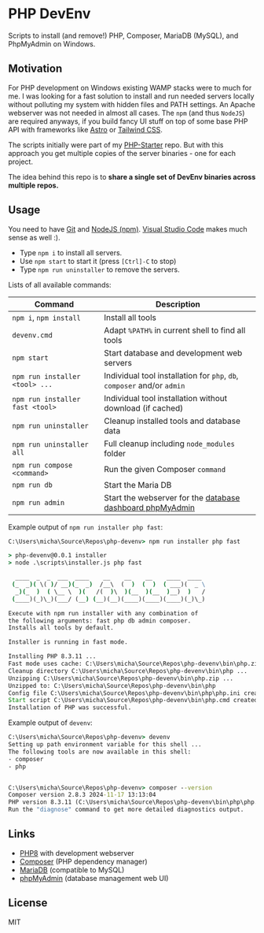 # PHP DevEnv

Scripts to install (and remove!) PHP, Composer, MariaDB (MySQL), and PhpMyAdmin on Windows.

## Motivation

For PHP development on Windows existing WAMP stacks were to much for me. I was looking for a fast solution to install and run needed servers locally without polluting my system with hidden files and PATH settings. An Apache webserver was not needed in almost all cases. The `npm` (and thus `NodeJS`) are required anyways, if you build fancy UI stuff on top of some base PHP API with frameworks like [Astro](https://astro.build/) or [Tailwind CSS](https://tailwindcss.com/docs/).

The scripts initially were part of my [PHP-Starter](https://github.com/ramdacxp/php-starter) repo. But with this approach you get multiple copies of the server binaries - one for each project.

The idea behind this repo is to **share a single set of DevEnv binaries across multiple repos.**

## Usage

You need to have
  [Git](https://git-scm.com/downloads) and
  [NodeJS (npm)](https://nodejs.org/en/download/prebuilt-installer).
[Visual Studio Code](https://code.visualstudio.com/download) makes much sense as well :).

* Type `npm i` to install all servers.
* Use `npm start` to start it (press `[Ctrl]-C` to stop)
* Type `npm run uninstaller` to remove the servers.

Lists of all available commands:

| Command                         | Description                                                                         |
|---------------------------------|-------------------------------------------------------------------------------------|
| `npm i`, `npm install`          | Install all tools                                                                   |
| `devenv.cmd`                    | Adapt `%PATH%` in current shell to find all tools                                   |
| `npm start`                     | Start database and development web servers                                          |
| `npm run installer <tool> ...`  | Individual tool installation for `php`, `db`, `composer` and/or `admin`             |
| `npm run installer fast <tool>` | Individual tool installation without download (if cached)                           |
| `npm run uninstaller`           | Cleanup installed tools and database data                                           |
| `npm run uninstaller all`       | Full cleanup including `node_modules` folder                                        |
| `npm run compose <command>`     | Run the given Composer `command`                                                    |
| `npm run db`                    | Start the Maria DB                                                                  |
| `npm run admin`                 | Start the webserver for the [database dashboard phpMyAdmin](http://127.0.0.1:8181/) |

Example output of `npm run installer php fast`:

```cmd
C:\Users\micha\Source\Repos\php-devenv> npm run installer php fast

> php-devenv@0.0.1 installer
> node .\scripts\installer.js php fast

  ____  _  _  ___  ____    __    __    __    ____  ____
 (_  _)( \( )/ __)(_  _)  /__\  (  )  (  )  ( ___)(  _ \
  _)(_  )  ( \__ \  )(   /(  )\  )(__  )(__  )__)  )   /
 (____)(_)\_)(___/ (__) (__)(__)(____)(____)(____)(_)\_)

Execute with npm run installer with any combination of
the following arguments: fast php db admin composer.
Installs all tools by default.

Installer is running in fast mode.

Installing PHP 8.3.11 ...
Fast mode uses cache: C:\Users\micha\Source\Repos\php-devenv\bin\php.zip
Cleanup directory C:\Users\micha\Source\Repos\php-devenv\bin\php ...
Unzipping C:\Users\micha\Source\Repos\php-devenv\bin\php.zip ...
Unzipped to: C:\Users\micha\Source\Repos\php-devenv\bin\php
Config file C:\Users\micha\Source\Repos\php-devenv\bin\php\php.ini created.
Start script C:\Users\micha\Source\Repos\php-devenv\bin\php.cmd created.
Installation of PHP was successful.
```

Example output of `devenv`:

```cmd
C:\Users\micha\Source\Repos\php-devenv> devenv
Setting up path environment variable for this shell ...
The following tools are now available in this shell:
- composer
- php


C:\Users\micha\Source\Repos\php-devenv> composer --version
Composer version 2.8.3 2024-11-17 13:13:04
PHP version 8.3.11 (C:\Users\micha\Source\Repos\php-devenv\bin\php\php.exe)
Run the "diagnose" command to get more detailed diagnostics output.
```

## Links

* [PHP8](https://windows.php.net/downloads/releases/archives/) with development webserver
* [Composer](https://getcomposer.org/download/) (PHP dependency manager)
* [MariaDB](https://mariadb.org/) (compatible to MySQL)
* [phpMyAdmin](https://www.phpmyadmin.net/) (database management web UI)

## License

MIT

